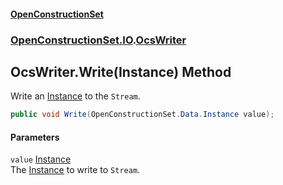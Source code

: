 #### [OpenConstructionSet](index.md 'index')
### [OpenConstructionSet.IO](index.md#OpenConstructionSet_IO 'OpenConstructionSet.IO').[OcsWriter](ZpKxsyHEFPikx37jMDDXsg.md 'OpenConstructionSet.IO.OcsWriter')
## OcsWriter.Write(Instance) Method
Write an [Instance](XoCYM4Zu_75pHW5Xla9kmw.md 'OpenConstructionSet.Data.Instance') to the `Stream`.  
```csharp
public void Write(OpenConstructionSet.Data.Instance value);
```
#### Parameters
<a name='OpenConstructionSet_IO_OcsWriter_Write(OpenConstructionSet_Data_Instance)_value'></a>
`value` [Instance](XoCYM4Zu_75pHW5Xla9kmw.md 'OpenConstructionSet.Data.Instance')  
The [Instance](XoCYM4Zu_75pHW5Xla9kmw.md 'OpenConstructionSet.Data.Instance') to write to `Stream`.
  
